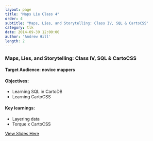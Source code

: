 ```yaml
---
layout: page
title: "Maps Lie Class 4"
order: 4
subtitle: "Maps, Lies, and Storytelling: Class IV, SQL & CartoCSS"
category: tlk
date: 2014-09-30 12:00:00
author: 'Andrew Hill'
length: 2
---
```


### Maps, Lies, and Storytelling: Class IV, SQL & CartoCSS

#### Target Audience: novice mappers

#### Objectives:

* Learning SQL in CartoDB
* Learning CartoCSS

#### Key learnings:

* Layering data
* Torque x CartoCSS

[View Slides Here](https://speakerdeck.com/andrewxhill/maps-lies-and-storytelling-p06-and-p07-sql-and-cartocss)
